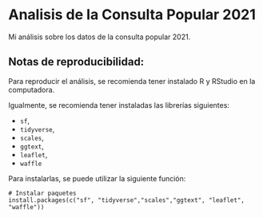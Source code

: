 # Analisis de la Consulta Popular 2021

Mi análisis sobre los datos de la consulta popular 2021. 



## Notas de reproducibilidad: 

Para reproducir el análisis, se recomienda tener instalado R y RStudio en la computadora.

Igualmente, se recomienda tener instaladas las librerías siguientes: 

* `sf`,
* `tidyverse`,
* `scales`,
* `ggtext`, 
* `leaflet`, 
* `waffle`

Para instalarlas, se puede utilizar la siguiente función: 

```
# Instalar paquetes
install.packages(c("sf", "tidyverse","scales","ggtext", "leaflet", "waffle"))
```
